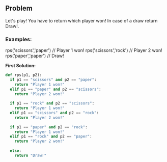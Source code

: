 ## Problem

Let's play! You have to return which player won! In case of a draw return Draw!.

### Examples:

rps('scissors','paper') // Player 1 won!
rps('scissors','rock') // Player 2 won!
rps('paper','paper') // Draw!



**First Solution:**
```python
def rps(p1, p2):
  if p1 == "scissors" and p2 == "paper":
    return "Player 1 won!"
  elif p1 == "paper" and p2 == "scissors":
    return "Player 2 won!"
  
  if p1 == "rock" and p2 == "scissors":
    return "Player 1 won!"
  elif p1 == "scissors" and p2 == "rock":
    return "Player 2 won!"
  
  if p1 == "paper" and p2 == "rock":
    return "Player 1 won!"
  elif p1 == "rock" and p2 == "paper":
    return "Player 2 won!"
    
  else:
    return "Draw!"
```